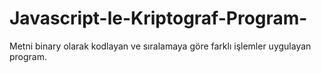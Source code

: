 # Javascript-le-Kriptograf-Program-
Metni binary olarak kodlayan ve sıralamaya göre farklı işlemler uygulayan program.

